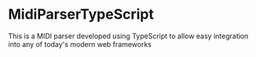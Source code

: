 # MidiParserTypeScript
This is a MIDI parser developed using TypeScript to allow easy integration into any of today's modern web frameworks
